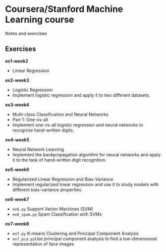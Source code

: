 # Coursera/Stanford Machine Learning course
Notes and exercises

## Exercises
**ex1-week2**
- Linear Regression

**ex2-week3**
- Logistic Regression
- Implement logistic regression and apply it to two different datasets.

**ex3-week4**
- Multi-class Classification and Neural Networks
- Part 1: One-vs-all
- Implement one-vs-all logistic regression and neural networks to recognize hand-written digits.

**ex4-week5**
- Neural Network Learning
- Implement the backpropagation algorithm for neural networks and apply it to the task of hand-written digit recognition.

**ex5-week6**
- Regularized Linear Regression and Bias-Variance
- Implement regularized linear regression and use it to study models with different bias-variance properties.

**ex6-week7**
- `ex6.py` Support Vector Machines (SVM)
- `ex6_spam.py` Spam Classification with SVMs 

**ex7-week8**
- `ex7.py` K-means Clustering and Principal Component Analysis
- `ex7_pca.py`Use principal component analysis to find a low-dimensional representation of face images

